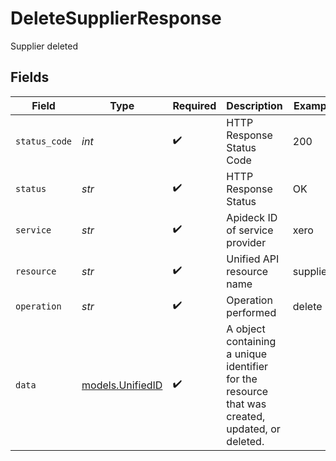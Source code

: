 # DeleteSupplierResponse

Supplier deleted


## Fields

| Field                                                                                           | Type                                                                                            | Required                                                                                        | Description                                                                                     | Example                                                                                         |
| ----------------------------------------------------------------------------------------------- | ----------------------------------------------------------------------------------------------- | ----------------------------------------------------------------------------------------------- | ----------------------------------------------------------------------------------------------- | ----------------------------------------------------------------------------------------------- |
| `status_code`                                                                                   | *int*                                                                                           | :heavy_check_mark:                                                                              | HTTP Response Status Code                                                                       | 200                                                                                             |
| `status`                                                                                        | *str*                                                                                           | :heavy_check_mark:                                                                              | HTTP Response Status                                                                            | OK                                                                                              |
| `service`                                                                                       | *str*                                                                                           | :heavy_check_mark:                                                                              | Apideck ID of service provider                                                                  | xero                                                                                            |
| `resource`                                                                                      | *str*                                                                                           | :heavy_check_mark:                                                                              | Unified API resource name                                                                       | suppliers                                                                                       |
| `operation`                                                                                     | *str*                                                                                           | :heavy_check_mark:                                                                              | Operation performed                                                                             | delete                                                                                          |
| `data`                                                                                          | [models.UnifiedID](../models/unifiedid.md)                                                      | :heavy_check_mark:                                                                              | A object containing a unique identifier for the resource that was created, updated, or deleted. |                                                                                                 |